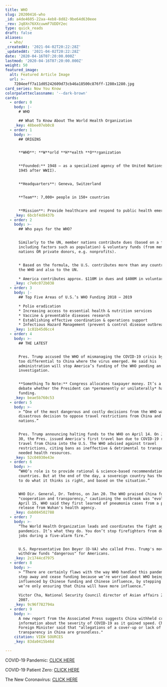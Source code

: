 ```yaml
---
title: WHO
slug: 20200416-who
_id: a4de4605-22aa-4eb8-8d82-9be64d630eee
_rev: Jq8Xn76XXcuwmF7UDDY2ec
type: quick_reads
draft: false
aliases:
  - who/
_createdAt: '2021-04-02T20:22:28Z'
_updatedAt: '2021-04-02T20:22:28Z'
date: '2020-04-16T07:20:00.000Z'
lastmod: '2020-04-16T07:20:00.000Z'
weight: 50
featured_image:
  alt: Featured Article Image
  url: >-
    7204eeff7a11d05242609d73cb46a18500c876ff-1280x1280.jpg
card_series: Now You Know
colorpaletteclassname: '--dark-brown'
cards:
  - order: 0
    body: |-
      # WHO

      ## What To Know About The World Health Organization
    _key: 48bee07eb0c8
  - order: 1
    body: >-
      ## ORIGINS


      **WHO**: **W**orld **H**ealth **O**rganization


      **Founded:** 1948 – as a specialized agency of the United Nations (founded
      1945 after WWII).


      **Headquarters**: Geneva, Switzerland


      **Team**: 7,000+ people in 150+ countries


      **Mission**: Provide healthcare and respond to public health emergencies.
    _key: 6bcbf4d8437b
  - order: 2
    body: >-
      ## Who pays for the WHO?


      Similarly to the UN, member nations contribute dues (based on a formula
      including factors such as population) & voluntary funds (from member
      nations OR private donors, e.g. nonprofits).


      * Based on the formula, the U.S. contributes more than any country both to
      the WHO and also to the UN.

      * America contributes approx. $110M in dues and $400M in voluntary funds.
    _key: c7e0c072b038
  - order: 3
    body: |-
      ## Top Five Areas of U.S.’s WHO Funding 2018 – 2019

      * Polio eradication
      * Increasing access to essential health & nutrition services
      * Vaccine & preventable diseases research
      * Establishing effective coordination & operations support
      * Infectious Hazard Management (prevent & control disease outbreaks)
    _key: 1c81b45d6cc4
  - order: 4
    body: >-
      ## THE LATEST


      Pres. Trump accused the WHO of mismanaging the COVID-19 crisis by being
      too differential to China where the virus emerged. He said his
      administration will stop America’s funding of the WHO pending an
      investigation.


      **Something To Note:** Congress allocates taxpayer money. It’s a legal
      debate whether the President can *permanently or unilaterally* halt
      funding.
    _key: beae5b760c53
  - order: 5
    body: >-
      > “One of the most dangerous and costly decisions from the WHO was its
      disastrous decision to oppose travel restrictions from China and other
      nations.”


      Pres. Trump announcing halting funds to the WHO on April 14. On January
      30, the Pres. issued America's first travel ban due to COVID-19 regarding
      travel from China into the U.S. The WHO advised against travel
      restrictions, citing bans as ineffective & detrimental to transporting
      needed health resources.
    _key: 52c04930e43e
  - order: 6
    body: >-
      “WHO’s role is to provide rational & science-based recommendations to
      countries. But at the end of the day, a sovereign country has the autonomy
      to do what it thinks is right, and based on the situation.”


      WHO Dir. General, Dr. Tedros, on Jan 20. The WHO praised China for its
      "cooperation and transparency," cautioning the outbreak was "evolving." On
      April 15, WHO said they first learned of pneumonia cases from a press
      release from Wuhan's health agency.
    _key: dab084502788
  - order: 7
    body: >-
      “The World Health Organization leads and coordinates the fight against
      pandemics. It’s what they do. You don’t stop firefighters from doing their
      jobs during a five-alarm fire.”


      U.S. Representative Don Beyer (D-VA) who called Pres. Trump's move to
      withdraw funds "dangerous" for Americans.
    _key: 2c1744cd7975
  - order: 8
    body: >-
      > “There are certainly flaws with the way WHO handled this pandemic… If we
      step away and cease funding because we’re worried about WHO being unduly
      influenced by Chinese funding and Chinese influence, by stepping away
      we’re only ensuring that China will have more influence.”  
        
      Victor Cha, National Security Council director of Asian affairs 2004 -
      2007.
    _key: 9c96f782794a
  - order: 9
    body: >-
      A new report from the Associated Press suggests China withheld critical
      information about the severity of COVID-19 as it gained speed. China's
      Foreign Minister said that "allegations of a cover-up or lack of
      transparency in China are groundless."
    citation: VIEW SOURCES
    _key: 83da0415b46d

---
```

COVID-19 Pandemic: [CLICK HERE](https://smarthernews.com/covid-19-timeline/)

COVID-19 Patient Zero: [CLICK HERE](https://smarthernews.com/covid-19-the-first-us-case-of-coronavirus/)

The New Coronavirus: [CLICK HERE](https://smarthernews.com/3-developments-in-case-of-wuhan-coronavirus/)